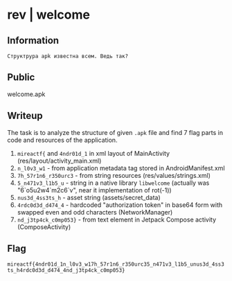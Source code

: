 # rev | welcome

## Information
    Структрура apk известна всем. Ведь так?

## Public
welcome.apk

## Writeup
The task is to analyze the structure of given `.apk` file and find 7 flag parts in code and resources of the application.

1. `mireactf{` and `4ndr01d_1` in xml layout of MainActivity (res/layout/activity_main.xml)
2. `n_l0v3_w1` - from application metadata tag stored in AndroidManifest.xml
3. `7h_57r1n6_r350urc3` - from string resources (res/values/strings.xml)
4. `5_n471v3_l1b5_u` - string in a native library `libwelcome` (actually was "6\`o5u2w4\`m2c6\`v", near it implementation of rot(-1))
5. `nus3d_4ss3ts_h` - asset string (assets/secret_data)
6. `4rdc0d3d_d474_4` - hardcoded "authorization token" in base64 form with swapped even and odd characters (NetworkManager)
7. `nd_j3tp4ck_c0mp053}` - from text element in Jetpack Compose activity (ComposeActivity)

## Flag
`mireactf{4ndr01d_1n_l0v3_w17h_57r1n6_r350urc35_n471v3_l1b5_unus3d_4ss3ts_h4rdc0d3d_d474_4nd_j3tp4ck_c0mp053}`
